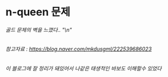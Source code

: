 # n-queen 문제
###### 골드 문제의 벽을 느꼈다.. "\n"
###### 참고자료 : https://blog.naver.com/mkdusgml/222539686023
###### 이 블로그에 잘 정리가 돼있어서 나같은 태생적인 바보도 이해할수 있었다
